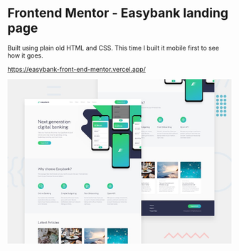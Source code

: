 # Frontend Mentor - Easybank landing page

Built using plain old HTML and CSS. This time I built it mobile first to see how it goes.

https://easybank-front-end-mentor.vercel.app/

![Design preview for the Easybank landing page coding challenge](./design/desktop-preview.jpg)


